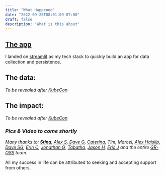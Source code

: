 ```yaml
---
title: "What Happened"
date: "2022-09-28T08:01:09-07:00"
draft: false
description: "What is this about"
---
```

## [The app](https://github.com/headphonejames/you-are-interesting)
I landed on [streamlit](https://streamlit.io/) as my tech stack to  quickly build an app for data collection and persistence.

## The data:
*To be revealed after [KubeCon](https://events.linuxfoundation.org/kubecon-cloudnativecon-north-america/)*

## The impact:
*To be revealed after [KubeCon](https://events.linuxfoundation.org/kubecon-cloudnativecon-north-america/)*

### *Pics & Video to come shortly*

_Many thanks to: [**Stina**](https://www.linkedin.com/in/cristinarudden2021/), [Alex S](https://www.linkedin.com/in/alexscammon), [Dave G](https://www.linkedin.com/in/davegantenbein), [Caterina](https://www.linkedin.com/in/crindi), Tim, Marcel, [Alex Haislip](https://www.linkedin.com/in/alexanderhaislip), [Dave SG](https://www.linkedin.com/in/davidsterngottfried), [Erin C](https://www.linkedin.com/in/erin-crowley-psychotherapist-and-school-counselor-a47bb31a/), [Jonathan G](https://www.linkedin.com/in/jonathan-giannuzzi/), [Tabatha](https://www.linkedin.com/in/tabathad/), [Jason H](https://www.linkedin.com/in/jasonhaber/), [Eric J](https://consciouscreative.io) and the entire [GR-OSS](https://www.gresearchoss.io) team._

All my success in life can be attributed to seeking and accepting support from others.
